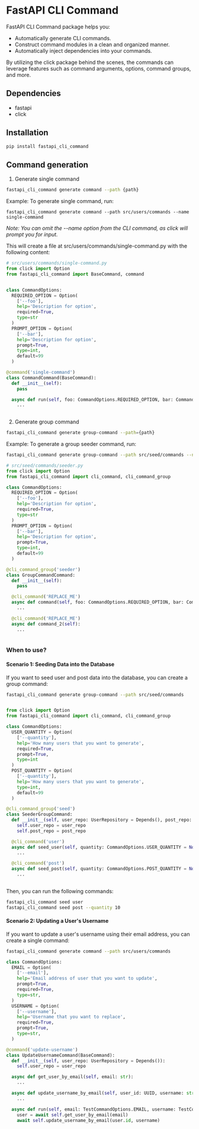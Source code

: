 # FastAPI CLI Command

FastAPI CLI Command package helps you:

- Automatically generate CLI commands.
- Construct command modules in a clean and organized manner.
- Automatically inject dependencies into your commands.

By utilizing the click package behind the scenes, the commands can leverage features such as command arguments, options, command groups, and more.

## Dependencies

- fastapi
- click


## Installation
```bash
pip install fastapi_cli_command
```

## Command generation

1. Generate single command

```bash
fastapi_cli_command generate command --path {path}
```

Example:
To generate single command, run:

```
fastapi_cli_command generate command --path src/users/commands --name single-command
```

*Note: You can omit the --name option from the CLI command, as click will prompt you for input.*

This will create a file at src/users/commands/single-command.py with the following content:

```python
# src/users/commands/single-command.py
from click import Option
from fastapi_cli_command import BaseCommand, command


class CommandOptions:
  REQUIRED_OPTION = Option(
    ['--foo'],
    help='Description for option',
    required=True,
    type=str
  )
  PROMPT_OPTION = Option(
    ['--bar'],
    help='Description for option',
    prompt=True,
    type=int,
    default=99
  )

@command('single-command')
class CommandCommand(BaseCommand):
  def __init__(self):
    pass

  async def run(self, foo: CommandOptions.REQUIRED_OPTION, bar: CommandOptions.PROMPT_OPTION = None):
    ...
    
```

2. Generate group command

```bash
fastapi_cli_command generate group-command --path={path}
```

Example:
To generate a group seeder command, run:

```bash
fastapi_cli_command generate group-command --path src/seed/commands --name seeder
```

```python
# src/seed/commands/seeder.py
from click import Option
from fastapi_cli_command import cli_command, cli_command_group

class CommandOptions:
  REQUIRED_OPTION = Option(
    ['--foo'],
    help='Description for option',
    required=True,
    type=str
  )
  PROMPT_OPTION = Option(
    ['--bar'],
    help='Description for option',
    prompt=True,
    type=int,
    default=99
  )

@cli_command_group('seeder')
class GroupCommandCommand:
  def __init__(self):
    pass

  @cli_command('REPLACE_ME')
  async def command(self, foo: CommandOptions.REQUIRED_OPTION, bar: CommandOptions.PROMPT_OPTION = None):
    ...

  @cli_command('REPLACE_ME')
  async def command_2(self):
    ...
    
```

### When to use?

#### Scenario 1: Seeding Data into the Database
If you want to seed user and post data into the database, you can create a group command:

```bash
fastapi_cli_command generate group-command --path src/seed/commands
```

```python

from click import Option
from fastapi_cli_command import cli_command, cli_command_group

class CommandOptions:
  USER_QUANTITY = Option(
    ['--quantity'],
    help='How many users that you want to generate',
    required=True,
    prompt=True,
    type=int
  )
  POST_QUANTITY = Option(
    ['--quantity'],
    help='How many users that you want to generate',
    type=int,
    default=99
  )

@cli_command_group('seed')
class SeederGroupCommand:
  def __init__(self, user_repo: UserRepository = Depends(), post_repo: PostRepository = Depends()):
    self.user_repo = user_repo
    self.post_repo = post_repo

  @cli_command('user')
  async def seed_user(self, quantity: CommandOptions.USER_QUANTITY = None):
    ...

  @cli_command('post')
  async def seed_post(self, quantity: CommandOptions.POST_QUANTITY = None):
    ...
    
```

Then, you can run the following commands:

```bash
fastapi_cli_command seed user
fastapi_cli_command seed post --quantity 10
```


#### Scenario 2: Updating a User's Username
If you want to update a user's username using their email address, you can create a single command:

```bash
fastapi_cli_command generate command --path src/users/commands
```

```python
class CommandOptions:
  EMAIL = Option(
    ['--email'],
    help='Email address of user that you want to update',
    prompt=True,
    required=True,
    type=str,
  )
  USERNAME = Option(
    ['--username'],
    help='Username that you want to replace',
    required=True,
    prompt=True,
    type=str,
  )

@command('update-username')
class UpdateUsernameCommand(BaseCommand):
  def __init__(self, user_repo: UserRepository = Depends()):
    self.user_repo = user_repo

  async def get_user_by_email(self, email: str):
    ...

  async def update_username_by_email(self, user_id: UUID, username: str):
    ...

  async def run(self, email: TestCommandOptions.EMAIL, username: TestCommandOptions.USERNAME = None):
    user = await self.get_user_by_email(email)
    await self.update_username_by_email(user.id, username)

```
